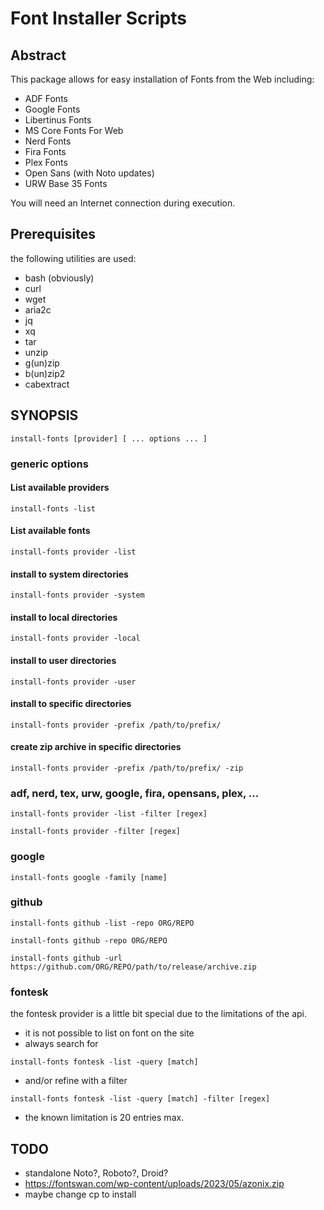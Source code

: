 # Font Installer Scripts

## Abstract

This package allows for easy installation of Fonts from the Web including:

* ADF Fonts
* Google Fonts
* Libertinus Fonts
* MS Core Fonts For Web
* Nerd Fonts
* Fira Fonts
* Plex Fonts
* Open Sans (with Noto updates)
* URW Base 35 Fonts

You will need an Internet connection during execution.

## Prerequisites

the following utilities are used:

* bash (obviously)
* curl
* wget
* aria2c
* jq
* xq
* tar
* unzip
* g(un)zip
* b(un)zip2
* cabextract

## SYNOPSIS

```
install-fonts [provider] [ ... options ... ]
```

### generic options

#### List available providers

```
install-fonts -list
```

#### List available fonts

```
install-fonts provider -list
```

#### install to system directories

```
install-fonts provider -system
```

#### install to local directories

```
install-fonts provider -local
```

#### install to user directories

```
install-fonts provider -user
```

#### install to specific directories

```
install-fonts provider -prefix /path/to/prefix/
```

#### create zip archive in  specific directories

```
install-fonts provider -prefix /path/to/prefix/ -zip
```

### adf, nerd, tex, urw, google, fira, opensans, plex, ...

```
install-fonts provider -list -filter [regex]
```

```
install-fonts provider -filter [regex]
```

### google

```
install-fonts google -family [name]
```

### github

```
install-fonts github -list -repo ORG/REPO
```

```
install-fonts github -repo ORG/REPO
```

```
install-fonts github -url https://github.com/ORG/REPO/path/to/release/archive.zip
```

### fontesk

the fontesk provider is a little bit special due to the limitations of the api.

* it is not possible to list on font on the site
* always search for

```
install-fonts fontesk -list -query [match]
```

* and/or refine with a filter

```
install-fonts fontesk -list -query [match] -filter [regex]
```

* the known limitation is 20 entries max.

## TODO

* standalone Noto?, Roboto?, Droid?
* https://fontswan.com/wp-content/uploads/2023/05/azonix.zip
* maybe change cp to install

